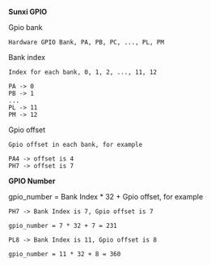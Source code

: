 **Sunxi GPIO**

Gpio bank

	Hardware GPIO Bank, PA, PB, PC, ..., PL, PM
	
Bank index

	Index for each bank, 0, 1, 2, ..., 11, 12

	PA -> 0
	PB -> 1
	...
	PL -> 11
	PM -> 12
	
Gpio offset

	Gpio offset in each bank, for example

	PA4 -> offset is 4
	PH7 -> offset is 7

**GPIO Number**

gpio_number = Bank Index * 32 + Gpio offset, for example

	PH7 -> Bank Index is 7, Gpio offset is 7

	gpio_number = 7 * 32 + 7 = 231

	PL8 -> Bank Index is 11, Gpio offset is 8

	gpio_number = 11 * 32 + 8 = 360
